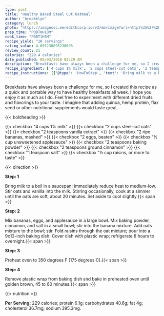 ```yaml
---
type: post
title: "Healthy Baked Steel Cut Oatmeal"
author: "brookelyn"
category: lunch
photo: "https://imagesvc.meredithcorp.io/v3/mm/image?url=https%3A%2F%2Fimages.media-allrecipes.com%2Fuserphotos%2F5022931.jpg"
prep_time: "P0DT0H10M"
cook_time: "P0DT1H5M"
recipe_yield: "10 servings"
rating_value: 4.095238095238095
review_count: 21
calories: "229.4 calories"
date_published: 05/03/2018 03:29 AM
description: "Breakfasts have always been a challenge for me, so I created this recipe as a quick and portable way to have healthy breakfasts all week. I hope you enjoy it as much as I do. Feel free to experiment with different dried fruits and flavorings to your taste. I imagine that adding quinoa, hemp protein, flax seed or other nutritional supplements would taste great."
recipe_ingredient: ['4 cups 1% milk', '2 cups steel-cut oats', '2 teaspoons vanilla extract', '2 ripe bananas, mashed', '2 eggs, beaten', '½ cup unsweetened applesauce', '2 teaspoons baking powder', '2 teaspoons ground cinnamon', '1 teaspoon salt', '½ cup raisins, or more to taste']
recipe_instructions: [{'@type': 'HowToStep', 'text': 'Bring milk to a boil in a saucepan; immediately reduce heat to medium-low. Stir oats and vanilla into the milk. Stirring occasionally, cook at a simmer until the oats are soft, about 20 minutes. Set aside to cool slightly.\n'}, {'@type': 'HowToStep', 'text': 'Mix bananas, eggs, and applesauce in a large bowl. Mix baking powder, cinnamon, and salt in a small bowl; stir into the banana mixture. Add oats mixture to the bowl; stir. Fold raisins through the oat mixture; pour into a 9x13-inch baking dish. Cover dish with plastic wrap; refrigerate 8 hours to overnight.\n'}, {'@type': 'HowToStep', 'text': 'Preheat oven to 350 degrees F (175 degrees C).\n'}, {'@type': 'HowToStep', 'text': 'Remove plastic wrap from baking dish and bake in preheated oven until golden brown, 45 to 60 minutes.\n'}]
---
```


Breakfasts have always been a challenge for me, so I created this recipe as a quick and portable way to have healthy breakfasts all week. I hope you enjoy it as much as I do. Feel free to experiment with different dried fruits and flavorings to your taste. I imagine that adding quinoa, hemp protein, flax seed or other nutritional supplements would taste great. 

{{< boldheading >}}

{{< checkbox "4 cups 1% milk" >}}
{{< checkbox "2 cups steel-cut oats" >}}
{{< checkbox "2 teaspoons vanilla extract" >}}
{{< checkbox "2  ripe bananas, mashed" >}}
{{< checkbox "2  eggs, beaten" >}}
{{< checkbox "½ cup unsweetened applesauce" >}}
{{< checkbox "2 teaspoons baking powder" >}}
{{< checkbox "2 teaspoons ground cinnamon" >}}
{{< checkbox "1 teaspoon salt" >}}
{{< checkbox "½ cup raisins, or more to taste" >}}


{{< direction >}}

**Step: 1**

Bring milk to a boil in a saucepan; immediately reduce heat to medium-low. Stir oats and vanilla into the milk. Stirring occasionally, cook at a simmer until the oats are soft, about 20 minutes. Set aside to cool slightly.{{< span >}}

**Step: 2**

Mix bananas, eggs, and applesauce in a large bowl. Mix baking powder, cinnamon, and salt in a small bowl; stir into the banana mixture. Add oats mixture to the bowl; stir. Fold raisins through the oat mixture; pour into a 9x13-inch baking dish. Cover dish with plastic wrap; refrigerate 8 hours to overnight.{{< span >}}

**Step: 3**

Preheat oven to 350 degrees F (175 degrees C).{{< span >}}

**Step: 4**

Remove plastic wrap from baking dish and bake in preheated oven until golden brown, 45 to 60 minutes.{{< span >}}

{{< nutrition >}}

**Per Serving:** 229 calories; protein 9.1g; carbohydrates 40.6g; fat 4g; cholesterol 36.7mg; sodium 395.3mg.